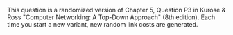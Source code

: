 This question is a randomized version of Chapter 5, Question P3 in Kurose & Ross "Computer Networking: A Top-Down Approach" (8th edition). Each time you start a new variant, new random link costs are generated.
